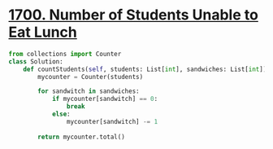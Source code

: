 # [1700. Number of Students Unable to Eat Lunch](https://leetcode.com/problems/number-of-students-unable-to-eat-lunch)

```py
from collections import Counter
class Solution:
    def countStudents(self, students: List[int], sandwiches: List[int]) -> int:
        mycounter = Counter(students)

        for sandwitch in sandwiches:
            if mycounter[sandwitch] == 0:
                break
            else:
                mycounter[sandwitch] -= 1
        
        return mycounter.total()
```

